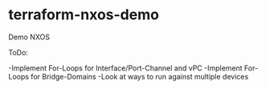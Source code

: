 # terraform-nxos-demo
Demo NXOS

ToDo:

-Implement For-Loops for Interface/Port-Channel and vPC
-Implement For-Loops for Bridge-Domains
-Look at ways to run against multiple devices